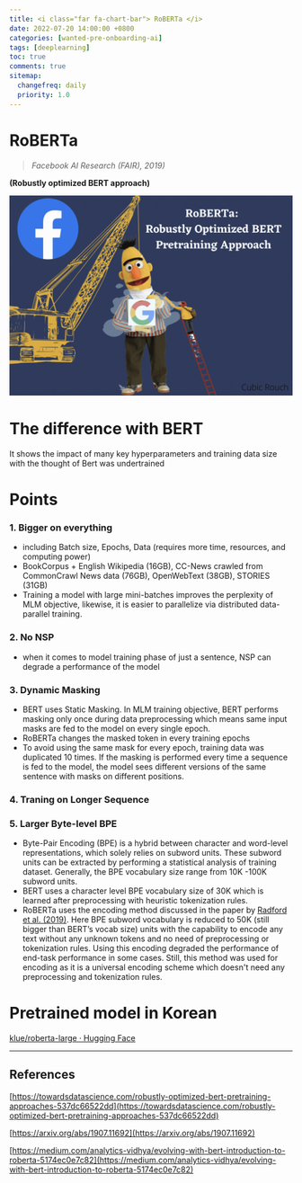 ```yaml
---
title: <i class="far fa-chart-bar"> RoBERTa </i>
date: 2022-07-20 14:00:00 +0800
categories: [wanted-pre-onboarding-ai]
tags: [deeplearning]
toc: true
comments: true
sitemap:
  changefreq: daily
  priority: 1.0
---
```


<!-- title: <i class="far fa-chart-bar"> WANTED_assignment(1) </i>
date: 2022-02-21 14:00:00 +0800
categories: [wanted-pre-onboarding-ai]
tags: [deeplearning]
toc: true
comments: true
sitemap:
  changefreq: daily
  priority: 1.0

title: <i class="far fa-chart-bar"> RoBERTa </i>
date: 2022-07-20 19:00:00 +0800
categories: [Deeplearning, NLP]
tags: [deeplearning]
toc: true
comments: true
sitemap:
  changefreq: daily
  priority: 1.0 -->


# RoBERTa

> *Facebook AI Research (FAIR), 2019)*

**(Robustly optimized BERT approach)**

![](/assets/img/post/roberta/Untitled.png)

# The difference with BERT

It shows the impact of many key hyperparameters and training data size with the thought of Bert was undertrained

# Points

### 1. Bigger on everything

- including Batch size, Epochs, Data (requires more time, resources, and computing power)
- BookCorpus + English Wikipedia (16GB), CC-News crawled from CommonCrawl News data (76GB), OpenWebText (38GB), STORIES (31GB)
- Training a model with large mini-batches improves the perplexity of MLM objective, likewise, it is easier to parallelize via distributed data-parallel training.

### 2. No NSP

- when it comes to model training phase of just a sentence, NSP can degrade a performance of the model

### 3. Dynamic Masking

- BERT uses Static Masking. In MLM training objective, BERT performs masking only once during data preprocessing which means same input masks are fed to the model on every single epoch.
- RoBERTa changes the masked token in every training epochs
- To avoid using the same mask for every epoch, training data was duplicated 10 times. If the masking is performed every time a sequence is fed to the model, the model sees different versions of the same sentence with masks on different positions.

### 4. Traning on Longer Sequence

### 5. Larger Byte-level BPE

- Byte-Pair Encoding (BPE) is a hybrid between character and word-level representations, which solely relies on subword units. These subword units can be extracted by performing a statistical analysis of training dataset. Generally, the BPE vocabulary size range from 10K -100K subword units.
- BERT uses a character level BPE vocabulary size of 30K which is learned after preprocessing with heuristic tokenization rules.
- RoBERTa uses the encoding method discussed in the paper by [Radford et al. (2019)](https://www.techbooky.com/wp-content/uploads/2019/02/Better-Language-Models-and-Their-Implications.pdf). Here BPE subword vocabulary is reduced to 50K (still bigger than BERT’s vocab size) units with the capability to encode any text without any unknown tokens and no need of preprocessing or tokenization rules. Using this encoding degraded the performance of end-task performance in some cases. Still, this method was used for encoding as it is a universal encoding scheme which doesn't need any preprocessing and tokenization rules.

# Pretrained model in Korean

[klue/roberta-large · Hugging Face](https://huggingface.co/klue/roberta-large)

***

## References

[https://towardsdatascience.com/robustly-optimized-bert-pretraining-approaches-537dc66522dd](https://towardsdatascience.com/robustly-optimized-bert-pretraining-approaches-537dc66522dd)

[https://arxiv.org/abs/1907.11692](https://arxiv.org/abs/1907.11692)

[https://medium.com/analytics-vidhya/evolving-with-bert-introduction-to-roberta-5174ec0e7c82](https://medium.com/analytics-vidhya/evolving-with-bert-introduction-to-roberta-5174ec0e7c82)